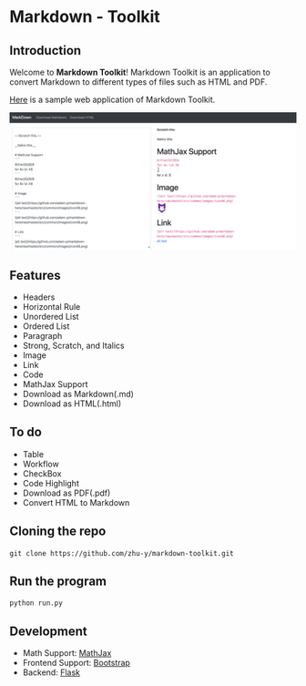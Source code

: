 # Markdown - Toolkit

## Introduction
Welcome to **Markdown Toolkit**! Markdown Toolkit is an application to convert Markdown to different types of files such as HTML and PDF.


[Here](http://yzhu.pythonanywhere.com/) is a sample web application of Markdown Toolkit.

![Example](docs/product1.png)

## Features
-  Headers
-  Horizontal Rule
-  Unordered List
-  Ordered List
-  Paragraph
-  Strong, Scratch, and Italics
-  Image
-  Link
-  Code
-  MathJax Support
-  Download as Markdown(.md)
-  Download as HTML(.html)


## To do
- Table
- Workflow
- CheckBox
- Code Highlight
- Download as PDF(.pdf)
- Convert HTML to Markdown

## Cloning the repo
```
git clone https://github.com/zhu-y/markdown-toolkit.git
```

## Run the program
```
python run.py
```

## Development
- Math Support: [MathJax](https://www.mathjax.org/)
- Frontend Support: [Bootstrap](https://getbootstrap.com/)
- Backend: [Flask](http://flask.pocoo.org/)
